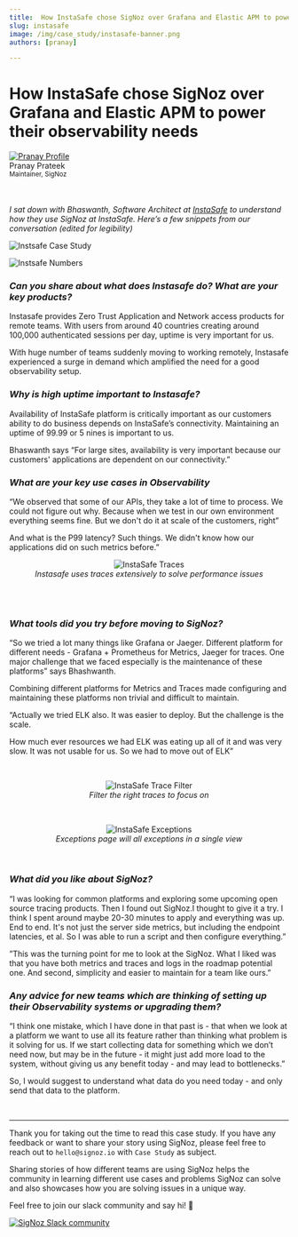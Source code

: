 ```yaml
---
title:  How InstaSafe chose SigNoz over Grafana and Elastic APM to power their observability needs
slug: instasafe
image: /img/case_study/instasafe-banner.png
authors: [pranay]

---
```


# How InstaSafe chose SigNoz over Grafana and Elastic APM to power their observability needs

<head>
  <link rel="canonical" href="https://signoz.io/case-study/instasafe/"/>
  <meta property="og:image" content="https://signoz.io/img/case_study/instasafe-banner.png"/>
  <meta name ="twitter:image" content="https://signoz.io/img/case_study/instasafe-banner.png"/>

</head>

<div class="avatar">
  <a
    class="avatar__photo-link avatar__photo avatar__photo--lg"
    href="https://twitter.com/pranay01">
    <img
      alt="Pranay Profile"
      src="/img/authors/pranay_profile_pic.webp" />
  </a>
  <div class="avatar__intro">
    <div class="avatar__name">Pranay Prateek</div>
    <small class="avatar__subtitle">
      Maintainer, SigNoz
    </small>
  </div>
</div>

<br />
<br />


*I sat down with Bhaswanth, Software Architect at <a href = "https://instasafe.com" rel="noopener noreferrer nofollow" target="_blank" >InstaSafe</a> to understand how they use SigNoz at InstaSafe. Here’s a few snippets from our conversation (edited for legibility)*

![Instsafe Case Study](/img/case_study/instasafe-banner.png)


![Instsafe Numbers](/img/case_study/instasafe-numbers.svg)


### *Can you share about what does Instasafe do? What are your key products?*

Instasafe provides Zero Trust Application and Network access products for remote teams. With users from around 40 countries creating around 100,000 authenticated sessions per day, uptime is very important for us.

With huge number of teams suddenly moving to working remotely, Instasafe experienced a surge in demand which amplified the need for a good observability setup.



### *Why is high uptime important to Instasafe?*

Availability of InstaSafe platform is critically important as our customers ability to do business depends on InstaSafe’s connectivity. Maintaining an uptime of 99.99 or 5 nines is important to us.

Bhaswanth says “For large sites, availability is very important because our customers' applications are dependent on our connectivity.”



### *What are your key use cases in Observability*

“We observed that some of our APIs, they take a lot of time to process. We could not figure out why. Because when we test in our own environment everything seems fine. But we don't do it at scale of the customers, right”

And what is the P99 latency? Such things. We didn't know how our applications did on such metrics before.”
<br />

<figure data-zoomable align='center'>
    <img src="/img/case_study/instasafe-sc-traces.png" alt="InstaSafe Traces"/>
    <figcaption><i> Instasafe uses traces extensively to solve performance issues</i></figcaption>
</figure>

<br /><br />

### *What tools did you try before moving to SigNoz?*

“So we tried a lot many things like Grafana or Jaeger. Different platform for different needs - Grafana + Prometheus for Metrics, Jaeger for traces. One major challenge that we faced especially is the maintenance of these platforms” says Bhashwanth. 

Combining different platforms for Metrics and Traces made configuring and maintaining these platforms non trivial and difficult to maintain.

“Actually we tried ELK also. It was easier to deploy. But the challenge is the scale.

How much ever resources we had ELK was eating up all of it and was very slow. It was not usable for us. So we had to move out of ELK”

<br />

<figure data-zoomable align='center'>
    <img src="/img/case_study/instasafe-trace-filter.png" alt="InstaSafe Trace Filter"/>
    <figcaption><i> Filter the right traces to focus on</i></figcaption>
</figure>

<br />


<figure data-zoomable align='center'>
    <img src="/img/case_study/instasafe-sc-exceptions.png" alt="InstaSafe Exceptions"/>
    <figcaption><i> Exceptions page will all exceptions in a single view</i></figcaption>
</figure>

<br />

### *What did you like about SigNoz?*

 “I was looking for common platforms and exploring some upcoming open source tracing products. Then I found out SigNoz.I thought to give it a try. I think I spent around maybe 20-30 minutes to apply and everything was up. End to end. It's not just the server side metrics, but including the endpoint latencies, et al. 
So I was able to run a script and then configure everything.”

”This was the turning point for me to look at the SigNoz. What I liked was that you have both metrics and traces and logs in the roadmap potential one. And second, simplicity and easier to maintain for a team like ours.”

### *Any advice for new teams which are thinking of setting up their Observability systems or upgrading them?*

“I think one mistake, which I have done in that past is - that when we look at a platform we want to use all its feature rather than thinking what problem is it solving for us. If we start collecting data for something which we don’t need now, but may be in the future - it might just add more load to the system, without giving us any benefit today - and may lead to bottlenecks.” 

So, I would suggest to understand what data do you need today - and only send that data to the platform.

<p>&nbsp;</p>

---

Thank you for taking out the time to read this case study. If you have any feedback or want to share your story using SigNoz, please feel free to reach out to `hello@signoz.io` with `Case Study` as subject.

Sharing stories of how different teams are using SigNoz helps the community in learning different use cases and problems SigNoz can solve and also showcases how you are solving issues in a unique way.

Feel free to join our slack community and say hi! 👋

[![SigNoz Slack community](/img/blog/common/join_slack_cta.png)](https://signoz.io/slack)